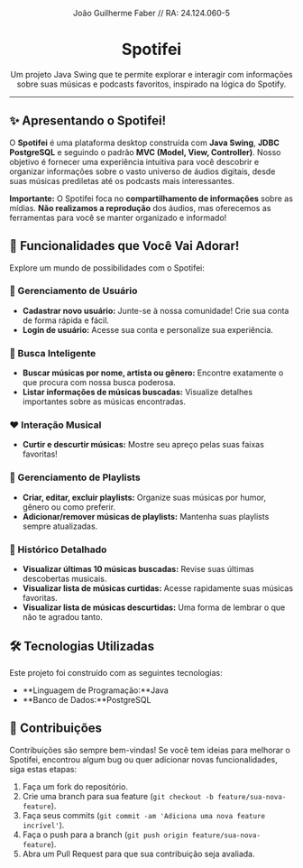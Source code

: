 <p align="center">
  João Guilherme Faber // RA: 24.124.060-5
</p>

<h1 align="center">Spotifei</h1>

<p align="center">
  Um projeto Java Swing que te permite explorar e interagir com informações sobre suas músicas e podcasts favoritos, inspirado na lógica do Spotify.
</p>

---

## ✨ Apresentando o Spotifei!

O **Spotifei** é uma plataforma desktop construída com **Java Swing**, **JDBC PostgreSQL** e seguindo o padrão **MVC (Model, View, Controller)**. Nosso objetivo é fornecer uma experiência intuitiva para você descobrir e organizar informações sobre o vasto universo de áudios digitais, desde suas músicas prediletas até os podcasts mais interessantes.

**Importante:** O Spotifei foca no **compartilhamento de informações** sobre as mídias. **Não realizamos a reprodução** dos áudios, mas oferecemos as ferramentas para você se manter organizado e informado!

## 🚀 Funcionalidades que Você Vai Adorar!

Explore um mundo de possibilidades com o Spotifei:

### 👤 Gerenciamento de Usuário

* **Cadastrar novo usuário:** Junte-se à nossa comunidade! Crie sua conta de forma rápida e fácil.
* **Login de usuário:** Acesse sua conta e personalize sua experiência.

### 🔎 Busca Inteligente

* **Buscar músicas por nome, artista ou gênero:** Encontre exatamente o que procura com nossa busca poderosa.
* **Listar informações de músicas buscadas:** Visualize detalhes importantes sobre as músicas encontradas.

### ❤️ Interação Musical

* **Curtir e descurtir músicas:** Mostre seu apreço pelas suas faixas favoritas!

### 💽 Gerenciamento de Playlists

* **Criar, editar, excluir playlists:** Organize suas músicas por humor, gênero ou como preferir.
* **Adicionar/remover músicas de playlists:** Mantenha suas playlists sempre atualizadas.

### 📜 Histórico Detalhado

* **Visualizar últimas 10 músicas buscadas:** Revise suas últimas descobertas musicais.
* **Visualizar lista de músicas curtidas:** Acesse rapidamente suas músicas favoritas.
* **Visualizar lista de músicas descurtidas:** Uma forma de lembrar o que não te agradou tanto.

## 🛠️ Tecnologias Utilizadas

Este projeto foi construído com as seguintes tecnologias:

* **Linguagem de Programação:**Java
* **Banco de Dados:**PostgreSQL


## 🤝 Contribuições

Contribuições são sempre bem-vindas! Se você tem ideias para melhorar o Spotifei, encontrou algum bug ou quer adicionar novas funcionalidades, siga estas etapas:

1.  Faça um fork do repositório.
2.  Crie uma branch para sua feature (`git checkout -b feature/sua-nova-feature`).
3.  Faça seus commits (`git commit -am 'Adiciona uma nova feature incrível'`).
4.  Faça o push para a branch (`git push origin feature/sua-nova-feature`).
5.  Abra um Pull Request para que sua contribuição seja avaliada.


